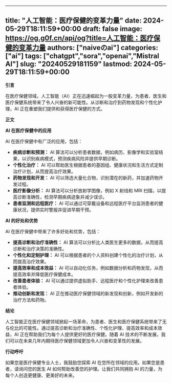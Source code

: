 
---
title: "人工智能：医疗保健的变革力量"
date: 2024-05-29T18:11:59+00:00
draft: false
image: https://og.g0f.cn/api/og?title=人工智能：医疗保健的变革力量
authors: ["naiveのai"]
categories: ["ai"]
tags: ["chatgpt","sora","openai","Mistral AI"]
slug: "20240529181159"
lastmod: 2024-05-29T18:11:59+00:00
---
**引言**

在医疗保健领域，人工智能（AI）正在迅速崛起为一股变革力量，为患者、医生和医疗保健系统带来了令人兴奋的新可能性。从诊断和治疗到药物发现和个性化护理，AI 正在重塑我们提供和获得医疗保健的方式。

**正文**

**AI 在医疗保健中的应用**

AI 在医疗保健中有广泛的应用，包括：

* **疾病诊断和预测：** AI 算法可以分析患者数据，例如病历、影像学和实验室结果，以识别疾病模式，预测疾病风险并提供早期诊断。
* **个性化治疗：** AI 可以帮助医生根据患者的基因组、健康状况和生活方式定制治疗计划，从而提高治疗效果。
* **药物发现和开发：** AI 可以筛选大量化合物，识别潜在的新药，并加速药物开发过程。
* **医疗影像分析：** AI 算法可以分析放射学图像，例如 X 射线和 MRI 扫描，以提高诊断准确性，检测早期疾病迹象并减少误诊。
* **患者监测和远程医疗：** AI 可以通过可穿戴设备和远程医疗平台监测患者的健康状况，提供实时警报并促进早期干预。

**AI 的好处和优势**

AI 在医疗保健中带来了许多好处和优势，包括：

* **提高诊断和治疗准确性：** AI 算法可以分析比人类医生更多的数据，从而提高诊断和治疗决策的准确性。
* **个性化和定制护理：** AI 可以根据患者的个人资料创建个性化的治疗计划，从而提高治疗效果。
* **提高效率和成本效益：** AI 可以自动化任务，例如数据分析和药物发现，从而提高效率并降低医疗保健成本。
* **改善患者体验：** AI 可以通过提供虚拟助手、远程医疗和个性化护理来改善患者体验。
* **推动创新和发现：** AI 正在推动医疗保健领域的新发现和创新，例如开发新的治疗方法和药物。

**结论**

人工智能正在医疗保健领域掀起一场革命，为患者、医生和医疗保健系统带来了无与伦比的可能性。通过提高诊断和治疗准确性、个性化护理、提高效率和成本效益，AI 正在帮助我们为每个人提供更好的医疗保健。随着 AI 技术的不断发展，我们可以在未来几年内期待医疗保健领域更加令人兴奋和变革性的发展。

**行动呼吁**

如果您是医疗保健专业人士，我鼓励您探索 AI 在您所在领域的应用。如果您是患者，请询问您的医生 AI 如何帮助改善您的护理。让我们共同拥抱 AI 的力量，为每个人创造更健康、更美好的未来。
